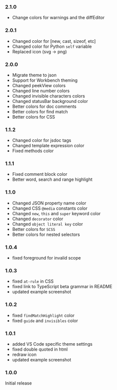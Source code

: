 ### 2.1.0
- Change colors for warnings and the diffEditor

### 2.0.1
- Changed color for [new, cast, sizeof, etc]
- Changed color for Python `self` variable
- Replaced icon (svg -> png)

### 2.0.0
- Migrate theme to json
- Support for Workbench theming
- Changed peekView colors
- Changed line number colors
- Changed invisible characters colors
- Changed statusBar background color
- Better colors for doc comments
- Better colors for find match
- Better colors for CSS

### 1.1.2
- Changed color for jsdoc tags
- Changed template expression color
- Fixed methods color

### 1.1.1
- Fixed comment block color
- Better word, search and range highlight

### 1.1.0
- Changed JSON property name color
- Changed CSS `@media` constants color
- Changed `new`, `this` and `super` keyword color
- Changed `decorator` color
- Changed `object literal key` color
- Better colors for `SCSS`
- Better colors for nested selectors

### 1.0.4

- fixed foreground for invalid scope

### 1.0.3

- fixed `at-rule` in CSS
- fixed link to TypeScript beta grammar in README
- updated example screenshot

### 1.0.2

- fixed `findMatchHighlight` color
- fixed `guide` and `invisibles` color

### 1.0.1

- added VS Code specific theme settings
- fixed double quoted in html
- redraw icon
- updated example screenshot

### 1.0.0

Initial release
